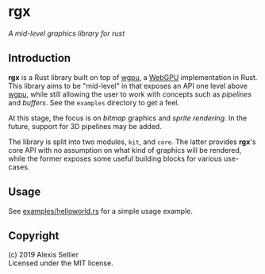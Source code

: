 rgx
===

*A mid-level graphics library for rust*

Introduction
------------
**rgx** is a Rust library built on top of [wgpu], a [WebGPU] implementation in Rust. This library
aims to be "mid-level" in that exposes an API one level above [wgpu], while still allowing
the user to work with concepts such as *pipelines* and *buffers*. See the `examples` directory
to get a feel.

At this stage, the focus is on *bitmap* graphics and *sprite rendering*. In the future, support
for 3D pipelines may be added.

The library is split into two modules, `kit`, and `core`. The latter provides **rgx**'s core
API with no assumption on what kind of graphics will be rendered, while the former exposes some
useful building blocks for various use-cases.

[wgpu]: https://crates.io/crates/wgpu
[WebGPU]: https://www.w3.org/community/gpu/

Usage
-----
See [examples/helloworld.rs](examples/helloworld.rs) for a simple usage example.

Copyright
---------
(c) 2019 Alexis Sellier\
Licensed under the MIT license.
